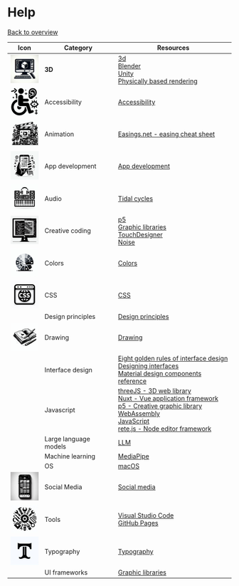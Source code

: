 # Help

[Back to overview](/studiesstart/)


| Icon                                                | Category              | Resources                                                                                                                                                                                                                                                                                        |
| --------------------------------------------------- | --------------------- | ------------------------------------------------------------------------------------------------------------------------------------------------------------------------------------------------------------------------------------------------------------------------------------------------ |
| <img src="images/3d.jpeg" height="64"/>             | **3D**                | [3d](3d)<br>[Blender](3d/blender)<br>[Unity](unity)<br>[Physically based rendering](3d/physicallybasedrendering)                                                                                                                                                                                 |
| <img src="images/accessibility.jpeg" height="64"/>  | Accessibility         | [Accessibility](accessibility)                                                                                                                                                                                                                                                                   |
| <img src="images/animation.jpeg" height="64"/>      | Animation             | [Easings.net - easing cheat sheet](https://easings.net/)                                                                                                                                                                                                                                         |
| <img src="images/appdevelopment.jpeg" height="64"/> | App development       | [App development](appdevelopment)                                                                                                                                                                                                                                                                |
| <img src="images/audio.jpeg" height="64"/>          | Audio                 | [Tidal cycles](tidalcycles)                                                                                                                                                                                                                                                                      |
| <img src="images/creativecoding.jpeg" height="64"/> | Creative coding       | [p5](p5js)<br>[Graphic libraries](graphiclibraries)<br>[TouchDesigner](touchdesigner)<br>[Noise](noise)                                                                                                                                                                                          |
|  <img src="images/colors.jpeg" height="64"/>                                                   | Colors                | [Colors](colors)                                                                                                                                                                                                                                                                                 |
| <img src="images/css.jpeg" height="64"/>                                                    | CSS                   | [CSS](css)                                                                                                                                                                                                                                                                                       |
|                                                     | Design principles     | [Design principles](designprinciples)                                                                                                                                                                                                                                                            |
| <img src="images/drawing.jpeg" height="64"/>        | Drawing               | [Drawing](drawing)                                                                                                                                                                                                                                                                               |
|                                                     | Interface design      | [Eight golden rules of interface design](https://capian.co/shneiderman-eight-golden-rules-interface-design)<br>[Designing interfaces](https://www.oreilly.com/library/view/designing-interfaces-3rd/9781492051954/)<br>[Material design components reference](https://m3.material.io/components) |
|                                                     | Javascript            | [threeJS - 3D web library](threejs)<br>[Nuxt - Vue application framework](nuxt)<br>[p5 - Creative graphic library](p5js)<br>[WebAssembly](webassembly)<br>[JavaScript](javascript)<br>[rete.js - Node editor framework](retejs)                                                                  |
|                                                     | Large language models | [LLM](llm)                                                                                                                                                                                                                                                                                       |
|                                                     | Machine learning      | [MediaPipe](mediapipe)                                                                                                                                                                                                                                                                           |
|                                                     | OS                    | [macOS](macos)                                                                                                                                                                                                                                                                                   |
| <img src="images/socialmedia.jpeg" height="64"/>    | Social Media          | [Social media](socialmedia)                                                                                                                                                                                                                                                                      |
| <img src="images/tools.jpeg" height="64"/>          | Tools                 | [Visual Studio Code](vscode)<br>[GitHub Pages](githubpages)                                                                                                                                                                                                                                      |
| <img src="images/typography.jpeg" height="64"/>     | Typography            | [Typography](typography)                                                                                                                                                                                                                                                                         |
|                                                     | UI frameworks         | [Graphic libraries](graphiclibraries)                                                                                                                                                                                                                                                            |